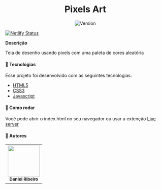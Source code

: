 <h1 align="center">Pixels Art</h1>
<p align="center">

  <img alt="Version" src="https://img.shields.io/badge/version-0.1.0-blue.svg?cacheSeconds=2592000" />
</p>

[![Netlify Status](https://api.netlify.com/api/v1/badges/ff6b4c37-11b0-4f2d-a3db-681592563047/deploy-status)](https://app.netlify.com/sites/defauth98-pixels-art/deploys)

**Descrição**

Tela de desenho usando pixels com uma paleta de cores aleatória

#### :nut_and_bolt: Tecnologias

Esse projeto foi desenvolvido com as seguintes tecnologias:

- [HTML5][html]
- [CSS3][css]
- [Javascript][js]

[html]: https://developer.mozilla.org/pt-BR/docs/Web/HTML
[css]: https://developer.mozilla.org/pt-BR/docs/Web/CSS
[js]: https://developer.mozilla.org/pt-BR/docs/Web/JavaScript

#### :thinking: Como rodar

Você pode abrir o index.html no seu navegador ou usar a extenção [Live server]("https://marketplace.visualstudio.com/items?itemName=ritwickdey.LiveServer")

#### :bust_in_silhouette: Autores

<table>
  <tr>
    <td align="center">
      <a href="https://github.com/defauth98">
        <img src="https://avatars.githubusercontent.com/u/52966246?v=4" width="100px;" alt=""/>
        <br />
          <sub>
            <b>Daniel Ribeiro</b>
          </sub>
      </a>
    </td>
  </tr>
</table>
